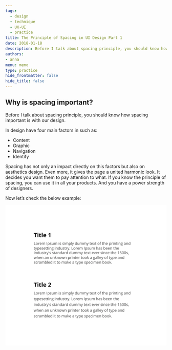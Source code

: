 ```yaml
---
tags: 
  - design
  - technique
  - UX-UI
  - practice
title: The Principle of Spacing in UI Design Part 1
date: 2018-01-18
description: Before I talk about spacing principle, you should know how spacing important is with our design...
authors: 
- anna
menu: memo
type: practice
hide_frontmatter: false
hide_title: false
---
```


## Why is spacing important?
Before I talk about spacing principle, you should know how spacing important is with our design.

In design have four main factors in such as:
* Content
* Graphic
* Navigation
* Identify

Spacing has not only an impact directly on this factors but also on aesthetics design. Even more, it gives the page a united harmonic look. It decides you want them to pay attention to what. If you know the principle of spacing, you can use it in all your products. And you have a power strength of designers.

Now let’s check the below example:

![](assets/the-principle-of-spacing-in-ui-design-part-1_cdf0d4d3eccb21431ec5e9c04b336c24_md5.webp)
